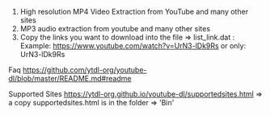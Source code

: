 1) High resolution MP4 Video Extraction from YouTube and many other sites
2) MP3 audio extraction from youtube and many other sites
3) Copy the links you want to download into the file => list_link.dat
:
Example: https://www.youtube.com/watch?v=UrN3-lDk9Rs
or only:  UrN3-lDk9Rs 


Faq
https://github.com/ytdl-org/youtube-dl/blob/master/README.md#readme

Supported Sites
https://ytdl-org.github.io/youtube-dl/supportedsites.html
=> a copy supportedsites.html is in the folder => 'Bin'

